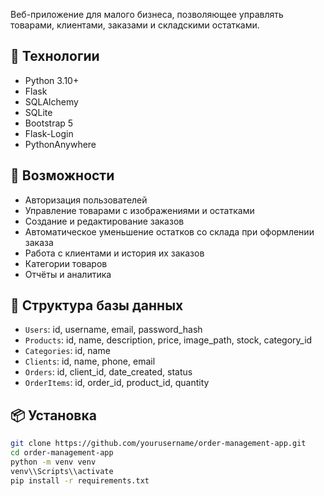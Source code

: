 Веб-приложение для малого бизнеса, позволяющее управлять товарами, клиентами, заказами и складскими остатками.

## 🔧 Технологии

- Python 3.10+
- Flask
- SQLAlchemy
- SQLite
- Bootstrap 5
- Flask-Login
- PythonAnywhere

## 🚀 Возможности

- Авторизация пользователей
- Управление товарами с изображениями и остатками
- Создание и редактирование заказов
- Автоматическое уменьшение остатков со склада при оформлении заказа
- Работа с клиентами и история их заказов
- Категории товаров
- Отчёты и аналитика

## 📂 Структура базы данных

- `Users`: id, username, email, password_hash
- `Products`: id, name, description, price, image_path, stock, category_id
- `Categories`: id, name
- `Clients`: id, name, phone, email
- `Orders`: id, client_id, date_created, status
- `OrderItems`: id, order_id, product_id, quantity

## 📦 Установка

```bash
git clone https://github.com/yourusername/order-management-app.git
cd order-management-app
python -m venv venv
venv\\Scripts\\activate
pip install -r requirements.txt
